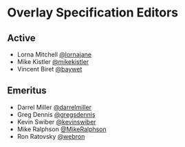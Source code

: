 # Overlay Specification Editors

## Active

- Lorna Mitchell [@lornajane](https://github.com/lornajane)
- Mike Kistler [@mikekistler](https://github.com/mikekistler)
- Vincent Biret [@baywet](https://github.com/baywet)

## Emeritus

- Darrel Miller [@darrelmiller](https://github.com/darrelmiller)
- Greg Dennis [@gregsdennis](https://github.com/gregsdennis)
- Kevin Swiber [@kevinswiber](https://github.com/kevinswiber)
- Mike Ralphson [@MikeRalphson](https://github.com/MikeRalphson)
- Ron Ratovsky [@webron](https://github.com/webron)
